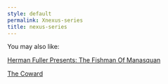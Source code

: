 ```yaml
---
style: default
permalink: Xnexus-series
title: nexus-series
---
```

You may also like:

[Herman Fuller Presents: The Fishman Of Manasquan](http://scp-wiki.net/the-fishman-of-manasquan)

[The Coward](http://scp-wiki.net/the-coward)

